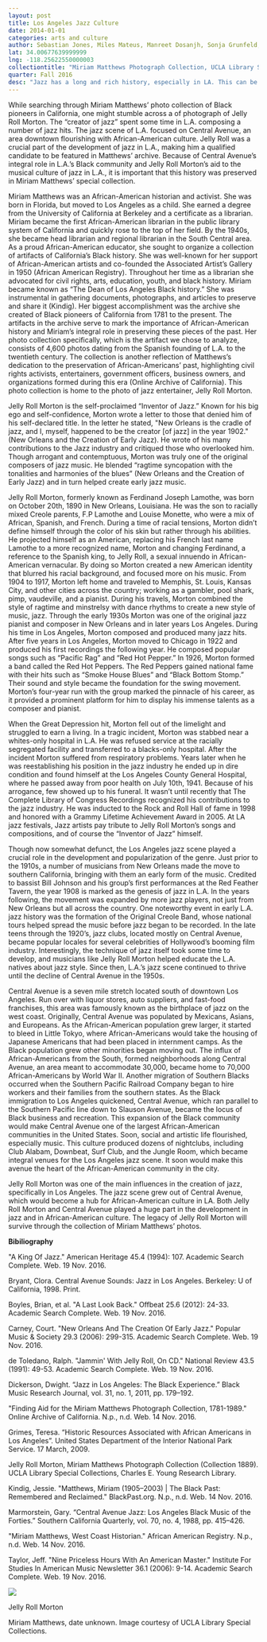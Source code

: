 ```yaml
---
layout: post
title: Los Angeles Jazz Culture
date: 2014-01-01
categories: arts and culture
author: Sebastian Jones, Miles Mateus, Manreet Dosanjh, Sonja Grunfeld, Kaylyn Nguyen, Sophia Suon
lat: 34.00677639999999
lng: -118.25622550000003
collectiontitle: "Miriam Matthews Photograph Collection, UCLA Library Special Collections"
quarter: Fall 2016
desc: "Jazz has a long and rich history, especially in LA. This can be seen at Central Avenue Jazz Park, a prime location for jazz lovers in the Los Angeles area. Jelly Roll Morton has also been a huge contributor to the LA jazz culture."
---
```


While searching through Miriam Matthews’ photo collection of Black pioneers in California, one might stumble across a of photograph of Jelly Roll Morton. The “creator of jazz” spent some time in L.A. composing a number of jazz hits. The jazz scene of L.A. focused on Central Avenue, an area downtown flourishing with African-American culture. Jelly Roll was a crucial part of the development of jazz in L.A., making him a qualified candidate to be featured in Matthews’ archive. Because of Central Avenue’s integral role in L.A.’s Black community and Jelly Roll Morton’s aid to the musical culture of jazz in L.A., it is important that this history was preserved in Miriam Matthews’ special collection.

Miriam Matthews was an African-American historian and activist. She was born in Florida, but moved to Los Angeles as a child. She earned a degree from the University of California at Berkeley and a certificate as a librarian. Miriam became the first African-American librarian in the public library system of California and quickly rose to the top of her field. By the 1940s, she became head librarian and regional librarian in the South Central area. As a proud African-American educator, she sought to organize a collection of artifacts of California’s Black history. She was well-known for her support of African-American artists and co-founded the Associated Artist’s Gallery in 1950 (African American Registry). Throughout her time as a librarian she advocated for civil rights, arts, education, youth, and black history. Miriam became known as “The Dean of Los Angeles Black history.” She was instrumental in gathering documents, photographs, and articles to preserve and share it (Kindig). Her biggest accomplishment was the archive she created of Black pioneers of California from 1781 to the present. The artifacts in the archive serve to mark the importance of African-American history and Miriam’s integral role in preserving these pieces of the past. Her photo collection specifically, which is the artifact we chose to analyze, consists of 4,600 photos dating from the Spanish founding of L.A. to the twentieth century. The collection is another reflection of Matthews’s dedication to the preservation of African-Americans’ past, highlighting civil rights activists, entertainers, government officers, business owners, and organizations formed during this era (Online Archive of California). This photo collection is home to the photo of jazz entertainer, Jelly Roll Morton.

Jelly Roll Morton is the self-proclaimed “Inventor of Jazz.” Known for his big ego and self-confidence, Morton wrote a letter to those that denied him of his self-declared title. In the letter he stated, "New Orleans is the cradle of jazz, and I, myself, happened to be the creator [of jazz] in the year 1902." (New Orleans and the Creation of Early Jazz). He wrote of his many contributions to the Jazz industry and critiqued those who overlooked him. Though arrogant and contemptuous, Morton was truly one of the original composers of jazz music. He blended “ragtime syncopation with the tonalities and harmonies of the blues” (New Orleans and the Creation of Early Jazz) and in turn helped create early jazz music.

Jelly Roll Morton, formerly known as Ferdinand Joseph Lamothe, was born on October 20th, 1890 in New Orleans, Louisiana. He was the son to racially mixed Creole parents, F.P Lamothe and Louise Monette, who were a mix of African, Spanish, and French. During a time of racial tensions, Morton didn’t define himself through the color of his skin but rather through his abilities. He projected himself as an American, replacing his French last name Lamothe to a more recognized name, Morton and changing Ferdinand, a reference to the Spanish king, to Jelly Roll, a sexual innuendo in African-American vernacular. By doing so Morton created a new American identity that blurred his racial background, and focused more on his music. From 1904 to 1917, Morton left home and traveled to Memphis, St. Louis, Kansas City, and other cities across the country; working as a gambler, pool shark, pimp, vaudeville, and a pianist. During his travels, Morton combined the style of ragtime and minstrelsy with dance rhythms to create a new style of music, jazz. Through the early 1930s Morton was one of the original jazz pianist and composer in New Orleans and in later years Los Angeles. During his time in Los Angeles, Morton composed and produced many jazz hits. After five years in Los Angeles, Morton moved to Chicago in 1922 and produced his first recordings the following year. He composed popular songs such as “Pacific Rag” and “Red Hot Pepper.” In 1926, Morton formed a band called the Red Hot Peppers. The Red Peppers gained national fame with their hits such as “Smoke House Blues” and “Black Bottom Stomp.” Their sound and style became the foundation for the swing movement. Morton’s four-year run with the group marked the pinnacle of his career, as it provided a prominent platform for him to display his immense talents as a composer and pianist.

When the Great Depression hit, Morton fell out of the limelight and struggled to earn a living. In a tragic incident, Morton was stabbed near a whites-only hospital in L.A. He was refused service at the racially segregated facility and transferred to a blacks-only hospital. After the incident Morton suffered from respiratory problems. Years later when he was reestablishing his position in the jazz industry he ended up in dire condition and found himself at the Los Angeles County General Hospital, where he passed away from poor health on July 10th, 1941. Because of his arrogance, few showed up to his funeral. It wasn’t until recently that The Complete Library of Congress Recordings recognized his contributions to the jazz industry. He was inducted to the Rock and Roll Hall of fame in 1998 and honored with a Grammy Lifetime Achievement Award in 2005. At LA jazz festivals, Jazz artists pay tribute to Jelly Roll Morton’s songs and compositions, and of course the “Inventor of Jazz” himself.

Though now somewhat defunct, the Los Angeles jazz scene played a crucial role in the development and popularization of the genre. Just prior to the 1910s, a number of musicians from New Orleans made the move to southern California, bringing with them an early form of the music. Credited to bassist Bill Johnson and his group’s first performances at the Red Feather Tavern, the year 1908 is marked as the genesis of jazz in L.A. In the years following, the movement was expanded by more jazz players, not just from New Orleans but all across the country. One noteworthy event in early L.A. jazz history was the formation of the Original Creole Band, whose national tours helped spread the music before jazz began to be recorded. In the late teens through the 1920’s, jazz clubs, located mostly on Central Avenue, became popular locales for several celebrities of Hollywood’s booming film industry. Interestingly, the technique of jazz itself took some time to develop, and musicians like Jelly Roll Morton helped educate the L.A. natives about jazz style. Since then, L.A.’s jazz scene continued to thrive until the decline of Central Avenue in the 1950s.

Central Avenue is a seven mile stretch located south of downtown Los Angeles. Run over with liquor stores, auto suppliers, and fast-food franchises, this area was famously known as the birthplace of jazz on the west coast. Originally, Central Avenue was populated by Mexicans, Asians, and Europeans. As the African-American population grew larger, it started to bleed in Little Tokyo, where African-Americans would take the housing of Japanese Americans that had been placed in internment camps. As the Black population grew other minorities began moving out. The influx of African-Americans from the South, formed neighborhoods along Central Avenue, an area meant to accommodate 30,000, became home to 70,000 African-Americans by World War II. Another migration of Southern Blacks occurred when the Southern Pacific Railroad Company began to hire workers and their families from the southern states. As the Black immigration to Los Angeles quickened, Central Avenue, which ran parallel to the Southern Pacific line down to Slauson Avenue, became the locus of Black business and recreation. This expansion of the Black community would make Central Avenue one of the largest African-American communities in the United States. Soon, social and artistic life flourished, especially music. This culture produced dozens of nightclubs, including Club Alabam, Downbeat, Surf Club, and the Jungle Room, which became integral venues for the Los Angeles jazz scene. It soon would make this avenue the heart of the African-American community in the city.

Jelly Roll Morton was one of the main influences in the creation of jazz, specifically in Los Angeles. The jazz scene grew out of Central Avenue, which would become a hub for African-American culture in LA. Both Jelly Roll Morton and Central Avenue played a huge part in the development in jazz and in African-American culture. The legacy of Jelly Roll Morton will survive through the collection of Miriam Matthews’ photos.

**Bibiliography**

"A King Of Jazz." American Heritage 45.4 (1994): 107. Academic Search Complete. Web. 19 Nov. 2016.

Bryant, Clora. Central Avenue Sounds: Jazz in Los Angeles. Berkeley: U of California, 1998. Print.

Boyles, Brian, et al. "A Last Look Back." Offbeat 25.6 (2012): 24-33. Academic Search Complete. Web. 19 Nov. 2016.

Carney, Court. "New Orleans And The Creation Of Early Jazz." Popular Music & Society 29.3 (2006): 299-315. Academic Search Complete. Web. 19 Nov. 2016.

de Toledano, Ralph. "Jammin' With Jelly Roll, On CD." National Review 43.5 (1991): 49-53. Academic Search Complete. Web. 19 Nov. 2016.

Dickerson, Dwight. “Jazz in Los Angeles: The Black Experience.” Black Music Research Journal, vol. 31, no. 1, 2011, pp. 179–192.

"Finding Aid for the Miriam Matthews Photograph Collection, 1781-1989." Online Archive of California. N.p., n.d. Web. 14 Nov. 2016.

Grimes, Teresa. “Historic Resources Associated with African Americans in Los Angeles”. United States Department of the Interior National Park Service. 17 March, 2009.

Jelly Roll Morton, Miriam Matthews Photograph Collection (Collection 1889). UCLA Library Special Collections, Charles E. Young Research Library.

Kindig, Jessie. "Matthews, Miriam (1905–2003) | The Black Past: Remembered and Reclaimed." BlackPast.org. N.p., n.d. Web. 14 Nov. 2016.

Marmorstein, Gary. “Central Avenue Jazz: Los Angeles Black Music of the Forties.” Southern California Quarterly, vol. 70, no. 4, 1988, pp. 415–426.

"Miriam Matthews, West Coast Historian." African American Registry. N.p., n.d. Web. 14 Nov. 2016.

Taylor, Jeff. "Nine Priceless Hours With An American Master." Institute For Studies In American Music Newsletter 36.1 (2006): 9-14. Academic Search Complete. Web. 19 Nov. 2016.

<img src="../images/jellyrollmorton.jpg" alttext="A smiling African American man in his mid-40s, facing away from the camera, playing the piano.">
<figcaption><p>Jelly Roll Morton</p><p><smaller>Miriam Matthews, date unknown. Image courtesy of UCLA Library Special Collections.</smaller></p>

